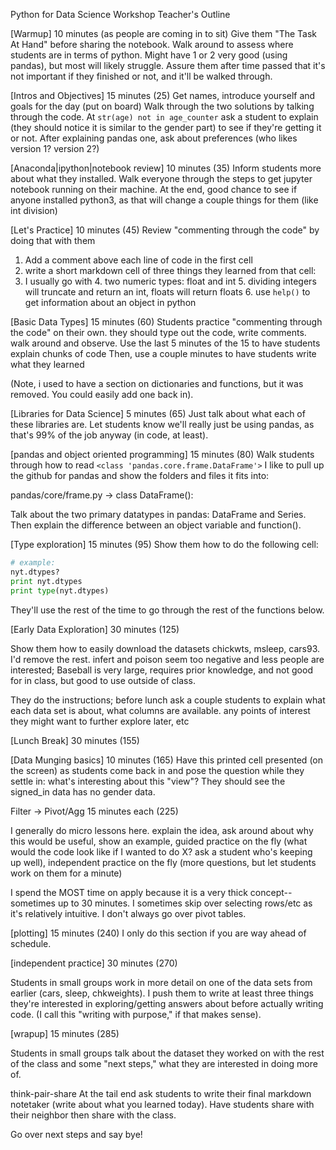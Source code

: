 Python for Data Science Workshop
Teacher's Outline


[Warmup] 10 minutes (as people are coming in to sit)
Give them "The Task At Hand" before sharing the notebook. Walk around to assess where students are in terms of python. Might have 1 or 2 very good (using pandas), but most will likely struggle. Assure them after time passed that it's not important if they finished or not, and it'll be walked through.

[Intros and Objectives] 15 minutes (25)
Get names, introduce yourself and goals for the day (put on board)
Walk through the two solutions by talking through the code.
At `str(age) not in age_counter` ask a student to explain (they should notice it is similar to the gender part) to see if they're getting it or not.
After explaining pandas one, ask about preferences (who likes version 1? version 2?)

[Anaconda|ipython|notebook review] 10 minutes (35)
Inform students more about what they installed. Walk everyone through the steps to get jupyter notebook running on their machine. At the end, good chance to see if anyone installed python3, as that will change a couple things for them (like int division)

[Let's Practice] 10 minutes (45)
Review "commenting through the code" by doing that with them

1. Add a comment above each line of code in the first cell
2. write a short markdown cell of three things they learned from that cell:
3. I usually go with
    4. two numeric types: float and int
    5. dividing integers will truncate and return an int, floats will return floats
    6. use `help()` to get information about an object in python

[Basic Data Types] 15 minutes (60)
Students practice "commenting through the code" on their own. they should type out the code, write comments. walk around and observe.
Use the last 5 minutes of the 15 to have students explain chunks of code
Then, use a couple minutes to have students write what they learned

(Note, i used to have a section on dictionaries and functions, but it was removed. You could easily add one back in).

[Libraries for Data Science] 5 minutes (65)
Just talk about what each of these libraries are. Let students know we'll really just be using pandas, as that's 99% of the job anyway (in code, at least).

[pandas and object oriented programming] 15 minutes (80)
Walk students through how to read `<class 'pandas.core.frame.DataFrame'>` I like to pull up the github for pandas and show the folders and files it fits into:

pandas/core/frame.py -> class DataFrame():

Talk about the two primary datatypes in pandas: DataFrame and Series.
Then explain the difference between an object variable and function().

[Type exploration] 15 minutes (95)
Show them how to do the following cell:

```python
# example:
nyt.dtypes?
print nyt.dtypes
print type(nyt.dtypes)
```

They'll use the rest of the time to go through the rest of the functions below.

[Early Data Exploration] 30 minutes (125)

Show them how to easily download the datasets chickwts, msleep, cars93. I'd remove the rest. infert and poison seem too negative and less people are interested; Baseball is very large, requires prior knowledge, and not good for in class, but good to use outside of class.

They do the instructions; before lunch ask a couple students to explain what each data set is about, what columns are available. any points of interest they might want to further explore later, etc

[Lunch Break] 30 minutes (155)

[Data Munging basics] 10 minutes (165)
Have this printed cell presented (on the screen) as students come back in and pose the question while they settle in: what's interesting about this "view"?
They should see the signed_in data has no gender data.

Filter -> Pivot/Agg 15 minutes each (225)

I generally do micro lessons here. explain the idea, ask around about why this would be useful, show an example, guided practice on the fly (what would the code look like if I wanted to do X? ask a student who's keeping up well), independent practice on the fly (more questions, but let students work on them for a minute)

I spend the MOST time on apply because it is a very thick concept--sometimes up to 30 minutes. I sometimes skip over selecting rows/etc as it's relatively intuitive. I don't always go over pivot tables.

[plotting] 15 minutes (240)
I only do this section if you are way ahead of schedule.

[independent practice] 30 minutes (270)

Students in small groups work in more detail on one of the data sets from earlier (cars, sleep, chkweights). I push them to write at least three things they're interested in exploring/getting answers about before actually writing code. (I call this "writing with purpose," if that makes sense).

[wrapup] 15 minutes (285)

Students in small groups talk about the dataset they worked on with the rest of the class and some "next steps," what they are interested in doing more of.

think-pair-share
At the tail end ask students to write their final markdown notetaker (write about what you learned today). Have students share with their neighbor then share with the class.

Go over next steps and say bye!